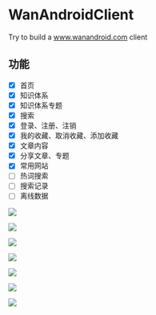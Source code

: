 # WanAndroidClient
Try to build a www.wanandroid.com client

## 功能
- [x] 首页
- [x] 知识体系
- [x] 知识体系专题
- [x] 搜索
- [x] 登录、注册、注销
- [x] 我的收藏、取消收藏、添加收藏
- [x] 文章内容
- [x] 分享文章、专题
- [x] 常用网站
- [ ] 热词搜索
- [ ] 搜索记录
- [ ] 离线数据

![](http://ovlhlis72.bkt.clouddn.com/17-12-26/40547997.jpg)

![](http://ovlhlis72.bkt.clouddn.com/17-12-26/25027868.jpg)

![](http://ovlhlis72.bkt.clouddn.com/17-12-26/424106.jpg)

![](http://ovlhlis72.bkt.clouddn.com/17-12-26/86559983.jpg)

![](http://ovlhlis72.bkt.clouddn.com/17-12-26/13337032.jpg)

![](http://ovlhlis72.bkt.clouddn.com/17-12-26/6996196.jpg)

![](http://ovlhlis72.bkt.clouddn.com/17-12-26/93005295.jpg)